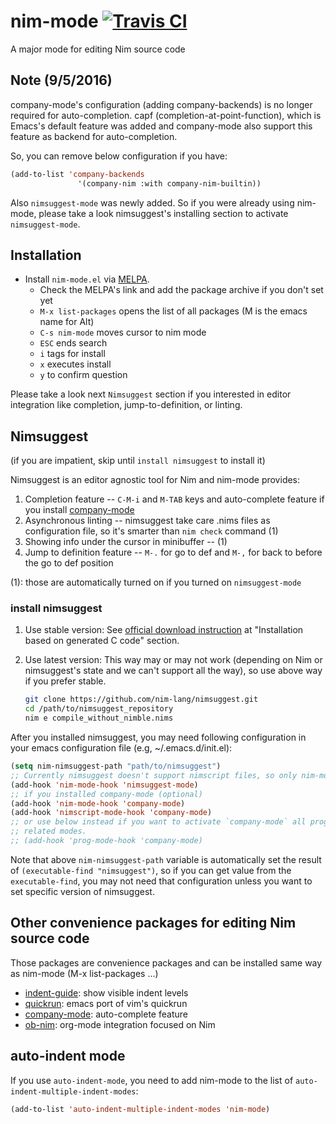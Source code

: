 nim-mode [![Travis CI](https://travis-ci.org/nim-lang/nim-mode.svg?branch=master)](https://travis-ci.org/nim-lang/nim-mode)
===========

A major mode for editing Nim source code

## Note (9/5/2016)
company-mode's configuration (adding company-backends) is no longer
required for auto-completion. capf (completion-at-point-function),
which is Emacs's default feature was added and company-mode also
support this feature as backend for auto-completion.

So, you can remove below configuration if you have:

```lisp
(add-to-list 'company-backends
               '(company-nim :with company-nim-builtin))
```

Also `nimsuggest-mode` was newly added. So if you were already using
nim-mode, please take a look nimsuggest's installing section to
activate `nimsuggest-mode`.

## Installation

* Install `nim-mode.el` via [MELPA](https://melpa.org/#/getting-started).
  * Check the MELPA's link and add the package archive if you don't set yet
  * `M-x list-packages`  opens the list of all packages (M is the emacs name for Alt)
  * `C-s nim-mode`       moves cursor to nim mode
  * `ESC`                ends search
  * `i`                  tags for install
  * `x`                  executes install
  * `y`                  to confirm question

Please take a look next `Nimsuggest` section if you interested in
editor integration like completion, jump-to-definition, or linting.

## Nimsuggest
(if you are impatient, skip until `install nimsuggest` to install it)

Nimsuggest is an editor agnostic tool for Nim and nim-mode provides:

1. Completion feature -- `C-M-i` and `M-TAB` keys and auto-complete feature if
   you install [company-mode](https://github.com/company-mode/company-mode)
2. Asynchronous linting -- nimsuggest take care .nims files as
   configuration file, so it's smarter than `nim check` command (1)
3. Showing info under the cursor in minibuffer -- (1)
4. Jump to definition feature -- `M-.` for go to def and `M-,` for
   back to before the go to def position

(1): those are automatically turned on if you turned on `nimsuggest-mode`

### install nimsuggest

1. Use stable version:
   See [official download instruction](http://nim-lang.org/download.html) at
   "Installation based on generated C code" section.

2. Use latest version:
   This way may or may not work (depending on Nim or nimsuggest's
   state and we can't support all the way), so use above way
   if you prefer stable.
   ```sh
   git clone https://github.com/nim-lang/nimsuggest.git
   cd /path/to/nimsuggest_repository
   nim e compile_without_nimble.nims
   ```

After you installed nimsuggest, you may need following configuration in
your emacs configuration file (e.g, ~/.emacs.d/init.el):

```el
(setq nim-nimsuggest-path "path/to/nimsuggest")
;; Currently nimsuggest doesn't support nimscript files, so only nim-mode...
(add-hook 'nim-mode-hook 'nimsuggest-mode)
;; if you installed company-mode (optional)
(add-hook 'nim-mode-hook 'company-mode)
(add-hook 'nimscript-mode-hook 'company-mode)
;; or use below instead if you want to activate `company-mode` all programming
;; related modes.
;; (add-hook 'prog-mode-hook 'company-mode)
```

Note that above `nim-nimsuggest-path` variable is automatically set
the result of `(executable-find "nimsuggest")`, so if you can get
value from the `executable-find`, you may not need that
configuration unless you want to set specific version of nimsuggest.

## Other convenience packages for editing Nim source code

Those packages are convenience packages and can be installed same way
as nim-mode (M-x list-packages ...)

- [indent-guide](https://github.com/zk-phi/indent-guide): show visible indent levels
- [quickrun](https://github.com/syohex/emacs-quickrun): emacs port of vim's quickrun
- [company-mode](https://github.com/company-mode/company-mode): auto-complete feature
- [ob-nim](https://github.com/Lompik/ob-nim): org-mode integration focused on Nim

## auto-indent mode
If you use `auto-indent-mode`, you need to add nim-mode to the list of
`auto-indent-multiple-indent-modes`:
```el
(add-to-list 'auto-indent-multiple-indent-modes 'nim-mode)
```
